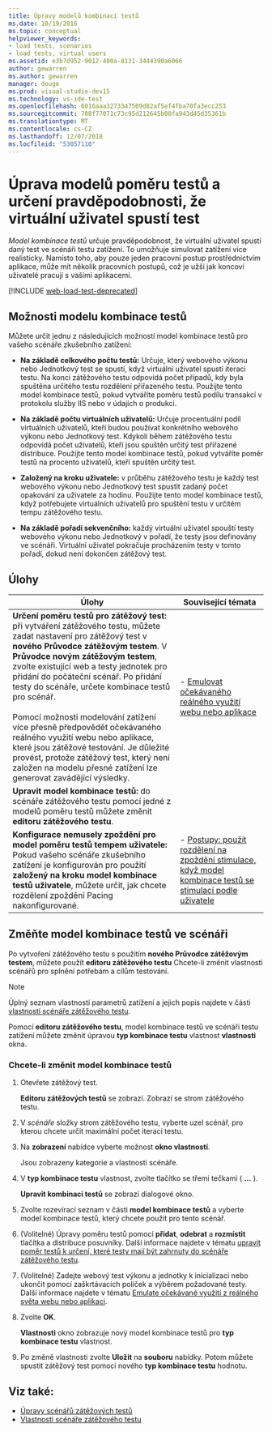 ```yaml
---
title: Úpravy modelů kombinací testů
ms.date: 10/19/2016
ms.topic: conceptual
helpviewer_keywords:
- load tests, scenarios
- load tests, virtual users
ms.assetid: e3b7d952-9012-400a-8131-3444390a6066
author: gewarren
ms.author: gewarren
manager: douge
ms.prod: visual-studio-dev15
ms.technology: vs-ide-test
ms.openlocfilehash: 6016aaa3273347509d82af5ef4fba70fa3ecc253
ms.sourcegitcommit: 708f77071c73c95d212645b00fa943d45d35361b
ms.translationtype: MT
ms.contentlocale: cs-CZ
ms.lasthandoff: 12/07/2018
ms.locfileid: "53057110"
---
```

# <a name="edit-test-mix-models-to-specify-the-probability-of-a-virtual-user-running-a-test"></a>Úprava modelů poměru testů a určení pravděpodobnosti, že virtuální uživatel spustí test

*Model kombinace testů* určuje pravděpodobnost, že virtuální uživatel spustí daný test ve scénáři testu zatížení. To umožňuje simulovat zatížení více realisticky. Namísto toho, aby pouze jeden pracovní postup prostřednictvím aplikace, může mít několik pracovních postupů, což je užší jak koncoví uživatelé pracují s vašimi aplikacemi.

[!INCLUDE [web-load-test-deprecated](includes/web-load-test-deprecated.md)]

## <a name="test-mix-model-options"></a>Možnosti modelu kombinace testů

Můžete určit jednu z následujících možností model kombinace testů pro vašeho scénáře zkušebního zatížení:

-   **Na základě celkového počtu testů:** Určuje, který webového výkonu nebo Jednotkový test se spustí, když virtuální uživatel spustí iteraci testu. Na konci zátěžového testu odpovídá počet případů, kdy byla spuštěna určitého testu rozdělení přiřazeného testu. Použijte tento model kombinace testů, pokud vytváříte poměru testů podílu transakcí v protokolu služby IIS nebo v údajích o produkci.

-   **Na základě počtu virtuálních uživatelů:** Určuje procentuální podíl virtuálních uživatelů, kteří budou používat konkrétního webového výkonu nebo Jednotkový test. Kdykoli během zátěžového testu odpovídá počet uživatelů, kteří jsou spuštěn určitý test přiřazené distribuce. Použijte tento model kombinace testů, pokud vytváříte poměr testů na procento uživatelů, kteří spuštěn určitý test.

-   **Založený na kroku uživatele:** v průběhu zátěžového testu je každý test webového výkonu nebo Jednotkový test spustit zadaný počet opakování za uživatele za hodinu. Použijte tento model kombinace testů, když potřebujete virtuálních uživatelů pro spuštění testu v určitém tempu zátěžového testu.

-   **Na základě pořadí sekvenčního:** každý virtuální uživatel spouští testy webového výkonu nebo Jednotkový v pořadí, že testy jsou definovány ve scénáři. Virtuální uživatel pokračuje procházením testy v tomto pořadí, dokud není dokončen zátěžový test.

## <a name="tasks"></a>Úlohy

|Úlohy|Související témata|
|-|-----------------------|
|**Určení poměru testů pro zátěžový test:** při vytváření zátěžového testu, můžete zadat nastavení pro zátěžový test v **nového Průvodce zátěžovým testem**. V **Průvodce novým zátěžovým testem**, zvolte existující web a testy jednotek pro přidání do počáteční scénář. Po přidání testy do scénáře, určete kombinace testů pro scénář.<br /><br /> Pomocí možnosti modelování zatížení více přesně předpovědět očekávaného reálného využití webu nebo aplikace, které jsou zátěžové testování. Je důležité provést, protože zátěžový test, který není založen na modelu přesné zatížení lze generovat zavádějící výsledky.|-   [Emulovat očekávaného reálného využití webu nebo aplikace](../test/emulate-real-world-usage-of-a-web-site-in-a-load-test-using-test-mix-models.md)|
|**Upravit model kombinace testů:** do scénáře zátěžového testu pomocí jedné z modelů poměru testů můžete změnit **editoru zátěžového testu**.||
|**Konfigurace nemusely zpoždění pro model poměru testů tempem uživatele:** Pokud vašeho scénáře zkušebního zatížení je konfigurován pro použití **založený na kroku model kombinace testů uživatele**, můžete určit, jak chcete rozdělení zpoždění Pacing nakonfigurované.|-   [Postupy: použít rozdělení na zpoždění stimulace, když model kombinace testů se stimulací podle uživatele](../test/how-to-apply-distribution-to-pacing-delay-when-using-a-user-pace-test-mix-model.md)|

## <a name="change-the-test-mix-model-in-a-scenario"></a>Změňte model kombinace testů ve scénáři

Po vytvoření zátěžového testu s použitím **nového Průvodce zátěžovým testem**, můžete použít **editoru zátěžového testu** Chcete-li změnit vlastnosti scénářů pro splnění potřebám a cílům testování.

> [!NOTE]
> Úplný seznam vlastností parametrů zatížení a jejich popis najdete v části [vlastnosti scénáře zátěžového testu](../test/load-test-scenario-properties.md).

Pomocí **editoru zátěžového testu**, model kombinace testů ve scénáři testu zatížení můžete změnit úpravou **typ kombinace testu** vlastnost **vlastnosti** okna.

### <a name="to-change-the-test-mix-model"></a>Chcete-li změnit model kombinace testů

1.  Otevřete zátěžový test.

     **Editoru zátěžových testů** se zobrazí. Zobrazí se strom zátěžového testu.

2.  V *scénáře* složky strom zátěžového testu, vyberte uzel scénář, pro kterou chcete určit maximální počet iterací testu.

3.  Na **zobrazení** nabídce vyberte možnost **okno vlastností**.

     Jsou zobrazeny kategorie a vlastnosti scénáře.

4.  V **typ kombinace testu** vlastnost, zvolte tlačítko se třemi tečkami ( **...** ).

     **Upravit kombinaci testů** se zobrazí dialogové okno.

5.  Zvolte rozevírací seznam v části **model kombinace testů** a vyberte model kombinace testů, který chcete použít pro tento scénář.

6.  (Volitelné) Úpravy poměru testů pomocí **přidat**, **odebrat** a **rozmístit** tlačítka a distribuce posuvníky. Další informace najdete v tématu [upravit poměr testů k určení, které testy mají být zahrnuty do scénáře zátěžového testu](../test/edit-the-test-mix-to-specify-which-web-browsers-types-in-a-load-test-scenario.md).

7.  (Volitelné) Zadejte webový test výkonu a jednotky k inicializaci nebo ukončit pomocí zaškrtávacích políček a výběrem požadované testy. Další informace najdete v tématu [Emulate očekávané využití z reálného světa webu nebo aplikaci](../test/emulate-real-world-usage-of-a-web-site-in-a-load-test-using-test-mix-models.md).

8.  Zvolte **OK**.

     **Vlastnosti** okno zobrazuje nový model kombinace testů pro **typ kombinace testu** vlastnost.

9. Po změně vlastnosti zvolte **Uložit** na **souboru** nabídky. Potom můžete spustit zátěžový test pomocí nového **typ kombinace testu** hodnotu.

## <a name="see-also"></a>Viz také:

- [Úpravy scénářů zátěžových testů](../test/edit-load-test-scenarios.md)
- [Vlastnosti scénáře zátěžového testu](../test/load-test-scenario-properties.md)